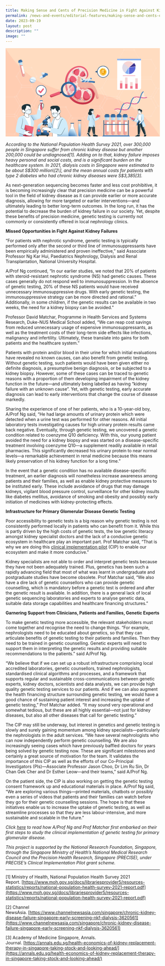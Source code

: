 ```yaml
---
title: Making Sense and Cents of Precision Medicine in Fight Against Kidney Failures
permalink: /news-and-events/editorial-features/making-sense-and-cents-of-precision-medicine/
date: 2023-09-19
layout: post
description: ""
image: ""
---
```

![](/images/Resources/Editorial%20Features/2023/glomerular%20diseases_research%20(1).jpeg)

_According to the National Population Health Survey 2021, over 300,000 people in Singapore suffer from chronic kidney disease but another 200,000 could be undiagnosed\[1\]. Adding on to that, kidney failure imposes heavy personal and social costs, and is a significant burden on the healthcare system. In 2021, dialysis costs in Singapore were estimated to be about S$300 million\[2\], and the mean annual costs for patients with type 2 diabetes who had chronic kidney diseases were S$3,385\[3\]._

As next-generation sequencing becomes faster and less cost prohibitive, it is becoming increasingly clear that precision medicine can be a powerful tool in the field of kidney disease as it can provide earlier or more accurate diagnosis, allowing for more targeted or earlier interventions—and ultimately leading to better long-term outcomes. In the long run, it has the potential to decrease the burden of kidney failure in our society. Yet, despite these benefits of precision medicine, genetic testing is currently not commonly or consistently offered in local nephrology clinics.

**Missed Opportunities in Fight Against Kidney Failures**

“For patients with nephrotic syndrome, genetic testing is typically performed only after the second or third line of immunosuppressants have been empirically administered and proven ineffective,” said Associate Professor Ng Kar Hui, Paediatrics Nephrology, Dialysis and Renal Transplantation, National University Hospital.

A/Prof Ng continued, “In our earlier studies, we noted that 20% of patients with steroid-resistant nephrotic syndrome (NS) had genetic causes. These cases generally do not respond well to immunosuppression. In the absence of genetic testing, 20% of these NS patients would have received unnecessary immunosuppressive drugs. With early genetic testing, the immunosuppressive strategy can be more directed and rational.” Additionally, in some children, if the genetic results can be available in two weeks, the need for a kidney biopsy can be avoided.”

Professor David Matchar, Programme in Health Services and Systems Research, Duke-NUS Medical School added, “We can reap cost savings from reduced unnecessary usage of expensive immunosuppressants, as well as the treatment costs of their long-term side effects like infections, malignancy and infertility. Ultimately, these translate into gains for both patients and the healthcare system.”

Patients with protein and/or blood in their urine for which initial evaluations have revealed no known causes, can also benefit from genetic testing. Without genetic testing, such patients would have been given either no definite diagnosis, a presumptive benign diagnosis, or be subjected to a kidney biopsy. However, some of these cases can be traced to genetic reasons with a proportion of them developing impairment of the kidney function in the future—and ultimately being labelled as having “kidney failure with an unknown cause”. Yet, with genetic testing, early accurate diagnosis can lead to early interventions that change the course of disease markedly.

Sharing the experience of one of her patients, who is a 10-year-old boy, A/Prof Ng said, “He had large amounts of urinary protein which were detected when a urine test was performed for other reasons. All initial laboratory tests investigating causes for high urinary protein results came back negative. Eventually, through genetic testing, we uncovered a genetic condition related to coenzyme Q10 deficiency. With this, our young patient avoided the need for a kidney biopsy and was started on a disease-specific treatment involving coenzyme Q10—a supplement readily available in retail pharmacies. This significantly decreased his urinary protein to near normal levels—a remarkable achievement in renal medicine because this means likely preservation of his kidney function for a long time.”

In the event that a genetic condition has no available disease-specific treatment, an earlier diagnosis will nonetheless increase awareness among patients and their families, as well as enable kidney protective measures to be instituted early. These include avoidance of drugs that may damage kidneys, vigilant blood pressure control, surveillance for other kidney insults like diabetes mellitus, avoidance of smoking and obesity and possibly early initiation of medicines with kidney-protecting effects.

**Infrastructure for Primary Glomerular Disease Genetic Testing**

Poor accessibility to genetic tests is a big reason why genetic testing is not consistently performed locally in patients who can benefit from it. While this is partly driven by the high costs of genetic tests, the low genetic literacy amongst kidney specialist doctors and the lack of a conducive genetic ecosystem in healthcare play an important part. Prof Matchar said, “That is why we are doing this [clinical implementation pilot](https://www.npm.sg/cip/) (CIP) to enable our ecosystem and make it more conducive.”

Kidney specialists are not able to order and interpret genetic tests because they have not been adequately trained. Plus, genetics has been such a rapidly advancing field that most of what was learnt in undergraduate and postgraduate studies have become obsolete. Prof Matchar said, “We also have a dire lack of genetic counsellors who can provide genetic counselling, which is mandatory before a genetic test is ordered and after the genetic result is available. In addition, there is a general lack of local genetic sequencing laboratories and experts to analyse genetic data, suitable data storage capabilities and healthcare financing structures.”

**Garnering Support from Clinicians, Patients and Families, Genetic Experts**

To make genetic testing more accessible, the relevant stakeholders must come together and recognise the need to change things. “For example, nephrologists need to be educated about genetics, so that they can articulate benefits of genetic testing to their patients and families. Then they need to be trained in genetic counselling. Genetic experts will need to support them in interpreting the genetic results and providing suitable recommendations to the patients.” said A/Prof Ng.

“We believe that if we can set up a robust infrastructure comprising local accredited laboratories, genetic counsellors, trained nephrologists, standardised clinical algorithms and processes, and a framework that supports regular and sustainable cross-communications between genetic experts, kidney doctors, scientists and data analysts, we can provide high quality genetic testing services to our patients. And if we can also augment the health financing structure surrounding genetic testing, we would have a good chance of sustaining patient interest and increasing the uptake of genetic testing,” Prof Matchar added. “It may sound very operational and somewhat tedious, but these are all highly essential—not just for kidney diseases, but also all other diseases that call for genetic testing.”

The CIP may still be underway, but interest in genetics and genetic testing is slowly and surely gaining momentum among kidney specialists—particularly the nephrologists in the adult services. “We have several nephrologists who can now independently perform genetic counselling. We are also increasingly seeing cases which have previously baffled doctors for years being solved by genetic testing now. These are significant milestones and certainly a great source of motivation for the team. It validates the importance of this CIP as well as the efforts of our Co-Principal Investigators (PIs)—Associate Professor Jason Choo, Dr Lim Ru Sin, Dr Chan Gek Cher and Dr Esther Leow—and their teams,” said A/Prof Ng.

On the patient side, the CIP is also working on getting the genetic testing consent framework up and educational materials in place. A/Prof Ng said, “We are exploring various things—printed materials, chatbots or possibly even a series of videos that patients and their families can watch before they go for their genetic counselling sessions. The hope is that these initiatives enable us to increase the uptake of genetic testing, as well as streamline processes so that they are less labour-intensive, and more sustainable and scalable in the future.”

_Click [here](/news-and-events/editorial-features/genetic-testing-for-primary-glomerular-disease-life-changing/) to read how A/Prof Ng and Prof Matchar first embarked on their first steps to study the clinical implementation of genetic testing for primary glomerular disease._

_This project is supported by the National Research Foundation, Singapore, through the Singapore Ministry of Health’s National Medical Research Council and the Precision Health Research, Singapore (PRECISE), under PRECISE’s Clinical Implementation Pilot grant scheme._

* * *

\[1\] Ministry of Health, National Population Health Survey 2021 Report. [https://www.moh.gov.sg/docs/librariesprovider5/resources-statistics/reports/national-population-health-survey-2021-report.pdf](https://www.moh.gov.sg/docs/librariesprovider5/resources-statistics/reports/national-population-health-survey-2021-report.pdf)

\[2\] Channel NewsAsia. [https://www.channelnewsasia.com/singapore/chronic-kidney-disease-failure-singapore-early-screening-nkf-dialysis-3620561](https://www.channelnewsasia.com/singapore/chronic-kidney-disease-failure-singapore-early-screening-nkf-dialysis-3620561)

\[3\] Academy of Medicine Singapore, Annals. Journal. [https://annals.edu.sg/health-economics-of-kidney-replacement-therapy-in-singapore-taking-stock-and-looking-ahead/](https://annals.edu.sg/health-economics-of-kidney-replacement-therapy-in-singapore-taking-stock-and-looking-ahead/)